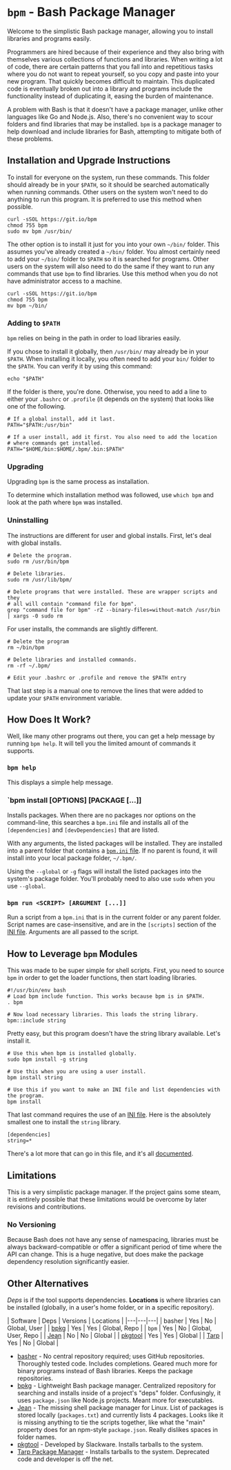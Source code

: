 `bpm` - Bash Package Manager
============================

Welcome to the simplistic Bash package manager, allowing you to install libraries and programs easily.

Programmers are hired because of their experience and they also bring with themselves various collections of functions and libraries. When writing a lot of code, there are certain patterns that you fall into and repetitious tasks where you do not want to repeat yourself, so you copy and paste into your new program. That quickly becomes difficult to maintain. This duplicated code is eventually broken out into a library and programs include the functionality instead of duplicating it, easing the burden of maintenance.

A problem with Bash is that it doesn't have a package manager, unlike other languages like Go and Node.js. Also, there's no convenient way to scour folders and find libraries that may be installed. `bpm` is a package manager to help download and include libraries for Bash, attempting to mitigate both of these problems.


Installation and Upgrade Instructions
-------------------------------------

To install for everyone on the system, run these commands. This folder should already be in your `$PATH`, so it should be searched automatically when running commands. Other users on the system won't need to do anything to run this program. It is preferred to use this method when possible.

    curl -sSOL https://git.io/bpm
    chmod 755 bpm
    sudo mv bpm /usr/bin/

The other option is to install it just for you into your own `~/bin/` folder. This assumes you've already created a `~/bin/` folder. You almost certainly need to add your `~/bin/` folder to `$PATH` so it is searched for programs. Other users on the system will also need to do the same if they want to run any commands that use `bpm` to find libraries. Use this method when you do not have administrator access to a machine.

    curl -sSOL https://git.io/bpm
    chmod 755 bpm
    mv bpm ~/bin/


### Adding to `$PATH`

`bpm` relies on being in the path in order to load libraries easily.

If you chose to install it globally, then `/usr/bin/` may already be in your `$PATH`. When installing it locally, you often need to add your `bin/` folder to the `$PATH`. You can verify it by using this command:

    echo "$PATH"

If the folder is there, you're done. Otherwise, you need to add a line to either your `.bashrc` or `.profile` (it depends on the system) that looks like one of the following.

    # If a global install, add it last.
    PATH="$PATH:/usr/bin"

    # If a user install, add it first. You also need to add the location
    # where commands get installed.
    PATH="$HOME/bin:$HOME/.bpm/.bin:$PATH"


### Upgrading

Upgrading `bpm` is the same process as installation.

To determine which installation method was followed, use `which bpm` and look at the path where `bpm` was installed.


### Uninstalling

The instructions are different for user and global installs.  First, let's deal with global installs.

    # Delete the program.
    sudo rm /usr/bin/bpm

    # Delete libraries.
    sudo rm /usr/lib/bpm/

    # Delete programs that were installed. These are wrapper scripts and they
    # all will contain "command file for bpm".
    grep "command file for bpm" -rZ --binary-files=without-match /usr/bin | xargs -0 sudo rm

For user installs, the commands are slightly different.

    # Delete the program
    rm ~/bin/bpm

    # Delete libraries and installed commands.
    rm -rf ~/.bpm/

    # Edit your .bashrc or .profile and remove the $PATH entry

That last step is a manual one to remove the lines that were added to update your `$PATH` environment variable.


How Does It Work?
-----------------

Well, like many other programs out there, you can get a help message by running `bpm help`. It will tell you the limited amount of commands it supports.


### `bpm help`

This displays a simple help message.


### `bpm install [OPTIONS] [PACKAGE [...]]

Installs packages. When there are no packages nor options on the command-line, this searches a `bpm.ini` file and installs all of the `[dependencies]` and `[devDependencies]` that are listed.

With any arguments, the listed packages will be installed. They are installed into a parent folder that contains a [`bpm.ini` file][INI file]. If no parent is found, it will install into your local package folder, `~/.bpm/`.

Using the `--global` or `-g` flags will install the listed packages into the system's package folder. You'll probably need to also use `sudo` when you use `--global`.


### `bpm run <SCRIPT> [ARGUMENT [...]]`

Run a script from a `bpm.ini` that is in the current folder or any parent folder. Script names are case-insensitive, and are in the `[scripts]` section of the [INI file]. Arguments are all passed to the script.


How to Leverage `bpm` Modules
-----------------------------

This was made to be super simple for shell scripts.  First, you need to source `bpm` in order to get the loader functions, then start loading libraries.

    #!/usr/bin/env bash
    # Load bpm include function. This works because bpm is in $PATH.
    . bpm

    # Now load necessary libraries. This loads the string library.
    bpm::include string

Pretty easy, but this program doesn't have the string library available. Let's install it.

    # Use this when bpm is installed globally.
    sudo bpm install -g string

    # Use this when you are using a user install.
    bpm install string

    # Use this if you want to make an INI file and list dependencies with the program.
    bpm install

That last command requires the use of an [INI file]. Here is the absolutely smallest one to install the `string` library.

    [dependencies]
    string=*

There's a lot more that can go in this file, and it's all [documented][INI file].


Limitations
-----------

This is a very simplistic package manager. If the project gains some steam, it is entirely possible that these limitations would be overcome by later revisions and contributions.


### No Versioning

Because Bash does not have any sense of namespacing, libraries must be always backward-compatible or offer a significant period of time where the API can change. This is a huge negative, but does make the package dependency resolution significantly easier.


Other Alternatives
------------------

*Deps* is if the tool supports dependencies. **Locations** is where libraries can be installed (globally, in a user's home folder, or in a specific repository).

| Software | Deps | Versions | Locations |
|---|---|---|
| basher | Yes | No | Global, User |
| [bpkg] | Yes | Yes | Global, Repo |
| `bpm` | Yes | No | Global, User, Repo |
| [Jean] | No | No | Global |
| [pkgtool] | Yes | Yes | Global |
| [Tarp] | Yes | No | Global |

* [basher] - No central repository required; uses GitHub repositories. Thoroughly tested code. Includes completions. Geared much more for binary programs instead of Bash libraries. Keeps the package repositories.
* [bpkg] - Lightweight Bash package manager. Centralized repository for searching and installs inside of a project's "deps" folder. Confusingly, it uses `package.json` like Node.js projects. Meant more for executables.
* [Jean] - The missing shell package manager for Linux. List of packages is stored locally (`packages.txt`) and currently lists 4 packages. Looks like it is missing anything to tie the scripts together, like what the "main" property does for an npm-style `package.json`. Really dislikes spaces in folder names.
* [pkgtool] - Developed by Slackware. Installs tarballs to the system.
* [Tarp Package Manager][Tarp] - Installs tarballs to the system. Deprecated code and developer is off the net.


[basher]: https://github.com/basherpm/basher
[bpkg]: http://www.bpkg.sh/
[INI File]: doc/bpm-ini.md
[Jean]: https://github.com/ziyaddin/jean
[pkgtool]: http://www.slackbook.org/html/package-management.html
[Tarp]: https://code.google.com/archive/p/tarp-package-manager/
